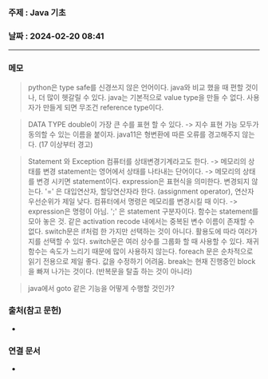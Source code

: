 ### 주제 : Java 기초

### 날짜 : 2024-02-20 08:41
----
### 메모
> python은 type safe를 신경쓰지 않은 언어이다. java와 비교 했을 때 편할 것이나, 더 많이 헷갈릴 수 있다.
> java는 기본적으로 value type을 만들 수 없다. 사용자가 만들게 되면 무조건 reference type이다.


> DATA TYPE
> double이 가장 큰 수를 표현 할 수 있다. -> 지수 표현 가능
> 모두가 동의할 수 있는 이름을 붙이자.
> java11은 형변환에 따른 오류를 경고해주지 않는다. (17 이상부터 경고)

> Statement 와 Exception
> 컴퓨터를 상태변경기계라고도 한다. -> 메모리의 상태를 변경
> statement는 영어에서 상태를 나타내는 단어이다. -> 메모리의 상태를 변경 시키면 statement이다.
> expression은 표현식을 의미한다. 변경되지 않는다.
> '=' 은 대입연산자, 할당연산자라 한다. (assignment operator), 연산자 우선순위가 제일 낮다.
> 컴퓨터에서 명령은 메모리를 변경시킬 때 이다. -> expression은 명령이 아님.
> ';' 은 statement 구분자이다.
> 함수는 statement를 모아 놓은 것.
> 같은 activation recode 내에서는 중복된 변수 이름이 존재할 수 없다.
> switch문은 if처럼 한 가지만 선택하는 것이 아니다. 활용도에 따라 여러가지를 선택할 수 있다.
> switch문은 여러 상수를 그룹화 할 때 사용할 수 있다.
> 재귀함수는 속도가 느리기 때문에 많이 사용하지 않는다.
> foreach 문은 순차적으로 읽기 전용으로 제일 좋다. 값을 수정하기 어려움.
> break는 현재 진행중인 block을 빠져 나가는 것이다. (반복문을 탈출 하는 것이 아니라)

> java에서 goto 같은 기능을 어떻게 수행할 것인가?


### 출처(참고 문헌)
-

### 연결 문서
-
